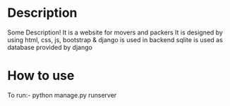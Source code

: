 # Description

Some Description!
It is a website for movers and packers
It is designed by using html, css, js, bootstrap & django is used in backend
sqlite is used as database provided by django

# How to use

To run:- python manage.py runserver
